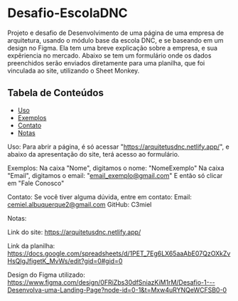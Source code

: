 # Desafio-EscolaDNC
Projeto e desafio de Desenvolvimento de uma página de uma empresa de arquitetura, usando o módulo base da escola DNC, e se baseando em um design no Figma. Ela tem uma breve explicação sobre a empresa, e sua expêriencia no mercado. Abaixo se tem um formulário onde os dados preenchidos serão enviados diretamente para uma planilha, que foi vinculada ao site, utilizando o Sheet Monkey.

## Tabela de Conteúdos
- [Uso](#uso)
- [Exemplos](#exemplos)
- [Contato](#contato)
- [Notas](#notas)

Uso:
Para abrir a página, é só acessar "https://arquitetusdnc.netlify.app/", e abaixo da apresentação do site, terá acesso ao formulário.

Exemplos:
Na caixa "Nome", digitamos o nome: "NomeExemplo"
Na caixa "Email", digitamos o email: "email_exemplo@gmail.com"
E então só clicar em "Fale Conosco"

Contato:
Se você tiver alguma dúvida, entre em contato:
Email: cemiel.albuquerque2@gmail.com
GitHub: C3miel

Notas:

Link do site: https://arquitetusdnc.netlify.app/

Link da planilha: https://docs.google.com/spreadsheets/d/1PET_7Eg6LX65aaAbE07QzOXkZvHsQlgJfigetK_MvWs/edit?gid=0#gid=0

Design do Figma utilizado: https://www.figma.com/design/0FRiZbs30dfSniazKiM1rM/Desafio-1---Desenvolva-uma-Landing-Page?node-id=0-1&t=Mxw4uRYNQeWCFSB0-0
